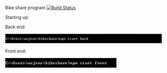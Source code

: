 Bike share program  [![Build Status](https://travis-ci.org/arjunrao87/bikeshare.svg?branch=master)](https://travis-ci.org/arjunrao87/bikeshare)


Starting up:

Back end:

![alt text](https://github.com/arjunrao87/bikeshare/blob/master/resources/backend.JPG "Windows")

Front end:

![alt text](https://github.com/arjunrao87/bikeshare/blob/master/resources/frontend.JPG "Windows")
